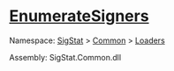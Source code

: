 # [EnumerateSigners](./SigComp11ChineseLoader-100663899.md)

Namespace: [SigStat]() > [Common](./../../README.md) > [Loaders](./../README.md)

Assembly: SigStat.Common.dll


